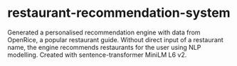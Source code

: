 # restaurant-recommendation-system
Generated a personalised recommendation engine with data from OpenRice, a popular restaurant guide. 
Without direct input of a restaurant name, the engine recommends restaurants for the user using NLP modelling. 
Created with sentence-transformer MiniLM L6 v2. 
